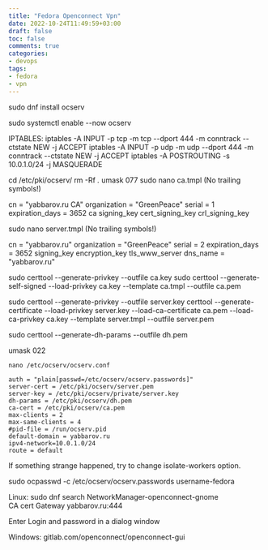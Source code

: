 ```yaml
---
title: "Fedora Openconnect Vpn"
date: 2022-10-24T11:49:59+03:00
draft: false
toc: false
comments: true
categories:
- devops
tags:
- fedora
- vpn
---
```

<!--more-->
sudo dnf install ocserv

sudo systemctl enable --now ocserv

IPTABLES:
iptables -A INPUT -p tcp -m tcp --dport 444 -m conntrack --ctstate NEW -j ACCEPT
iptables -A INPUT -p udp -m udp --dport 444 -m conntrack --ctstate NEW -j ACCEPT
iptables -A POSTROUTING -s 10.0.1.0/24 -j MASQUERADE

cd /etc/pki/ocserv/
rm -Rf *.*
umask 077
sudo nano ca.tmpl (No trailing symbols!)

cn = "yabbarov.ru CA"
organization = "GreenPeace"
serial = 1
expiration_days = 3652
ca 
signing_key
cert_signing_key
crl_signing_key

sudo nano server.tmpl (No trailing symbols!)

cn = "yabbarov.ru"
organization = "GreenPeace"
serial = 2
expiration_days = 3652
signing_key
encryption_key
tls_www_server
dns_name = "yabbarov.ru"

sudo certtool --generate-privkey --outfile ca.key
sudo certtool --generate-self-signed --load-privkey ca.key --template ca.tmpl --outfile ca.pem

sudo certtool --generate-privkey --outfile server.key
certtool --generate-certificate --load-privkey server.key --load-ca-certificate ca.pem --load-ca-privkey ca.key --template server.tmpl --outfile server.pem

sudo certtool --generate-dh-params --outfile dh.pem

umask 022

```
nano /etc/ocserv/ocserv.conf
```
```
auth = "plain[passwd=/etc/ocserv/ocserv.passwords]"
server-cert = /etc/pki/ocserv/server.pem
server-key = /etc/pki/ocserv/private/server.key
dh-params = /etc/pki/ocserv/dh.pem
ca-cert = /etc/pki/ocserv/ca.pem
max-clients = 2 
max-same-clients = 4
#pid-file = /run/ocserv.pid
default-domain = yabbarov.ru
ipv4-network=10.0.1.0/24
route = default
```
If something strange happened, try to change isolate-workers option.

sudo ocpasswd -c /etc/ocserv/ocserv.passwords username-fedora

Linux:
sudo dnf search NetworkManager-openconnect-gnome  
CA cert
Gateway yabbarov.ru:444

Enter Login and password in a dialog window

Windows: 
gitlab.com/openconnect/openconnect-gui